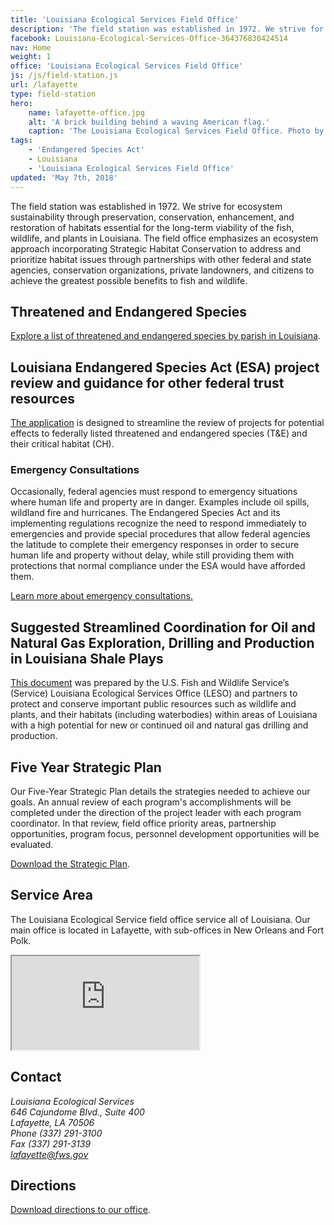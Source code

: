 ```yaml
---
title: 'Louisiana Ecological Services Field Office'
description: 'The field station was established in 1972. We strive for ecosystem sustainability through preservation, conservation, enhancement, and restoration of habitats essential for the long-term viability of the fish, wildlife, and plants in Louisiana.'
facebook: Louisiana-Ecological-Services-Office-364376830424514
nav: Home
weight: 1
office: 'Louisiana Ecological Services Field Office'
js: /js/field-station.js
url: /lafayette
type: field-station
hero:
    name: lafayette-office.jpg
    alt: 'A brick building behind a waving American flag.'
    caption: 'The Louisiana Ecological Services Field Office. Photo by USFWS.'
tags:
    - 'Endangered Species Act'
    - Louisiana
    - 'Louisiana Ecological Services Field Office'
updated: 'May 7th, 2018'
---
```


The field station was established in 1972. We strive for ecosystem sustainability through preservation, conservation, enhancement, and restoration of habitats essential for the long-term viability of the fish, wildlife, and plants in Louisiana. The field office emphasizes an ecosystem approach incorporating Strategic Habitat Conservation to address and prioritize habitat issues through partnerships with other federal and state agencies, conservation organizations, private landowners, and citizens to achieve the greatest possible benefits to fish and wildlife.

## Threatened and Endangered Species

[Explore a list of threatened and endangered species by parish in Louisiana](/pdf/fact-sheet/louisiana-ecological-services-field-office-t-and-e-species.pdf).

## Louisiana Endangered Species Act (ESA) project review and guidance for other federal trust resources

[The application](/lafayette/project-review/) is designed to streamline the review of projects for potential effects to federally listed threatened and endangered species (T&amp;E) and their critical habitat (CH).

### Emergency Consultations

Occasionally, federal agencies must respond to emergency situations where human life and property are in danger. Examples include oil spills, wildland fire and hurricanes. The Endangered Species Act and its implementing regulations recognize the need to respond immediately to emergencies and provide special procedures that allow federal agencies the latitude to complete their emergency responses in order to secure human life and property without delay, while still providing them with protections that normal compliance under the ESA would have afforded them.

[Learn more about emergency consultations.](/endangered-species-act/emergency-consultation/)

## Suggested Streamlined Coordination for Oil and Natural Gas Exploration, Drilling and Production in Louisiana Shale Plays

[This document](/pdf/guidelines/suggested-streamlined-coordination-oil-and-gas-exploration-drilling-production.pdf) was prepared by the U.S. Fish and Wildlife Service’s (Service) Louisiana Ecological Services Office (LESO) and partners to protect and conserve important public resources such as wildlife and plants, and their habitats (including waterbodies) within areas of Louisiana with a high potential for new or continued oil and natural gas drilling and production.

## Five Year Strategic Plan

Our Five-Year Strategic Plan details the strategies needed to achieve our goals. An annual review of each program's accomplishments will be completed under the direction of the project leader with each program coordinator. In that review, field office priority areas, partnership opportunities, program focus, personnel development opportunities will be evaluated.

[Download the Strategic Plan](/pdf/strategic-plan/louisiana-es-strategic-work-plan-2015-2019.pdf).

## Service Area

The Louisiana Ecological Service field office service all of Louisiana. Our main office is located in Lafayette, with sub-offices in New Orleans and Fort Polk.

<iframe src="https://usfws.github.io/southeast-mega-map/?state=Louisiana" class="state-map" title="Find a local field station"></iframe>

## Contact

<address>
  Louisiana Ecological Services <br>
  646 Cajundome Blvd., Suite 400 <br>
  Lafayette, LA 70506 <br>
  Phone (337) 291-3100 <br>
  Fax (337) 291-3139 <br>
  <a href="mailto:lafayette@fws.gov">lafayette@fws.gov</a>
</address>

## Directions

[Download directions to our office](https://www.google.com/maps/dir//646+Cajundome+Blvd+%23400,+Lafayette,+LA+70506/@30.225719,-92.0450797,17z/data=!4m16!1m7!3m6!1s0x86249c723bf09351:0xaa90334ddf2887ef!2s646+Cajundome+Blvd+%23400,+Lafayette,+LA+70506!3b1!8m2!3d30.225719!4d-92.042891!4m7!1m0!1m5!1m1!1s0x86249c723bf09351:0xaa90334ddf2887ef!2m2!1d-92.042891!2d30.225719).

<br><br>
